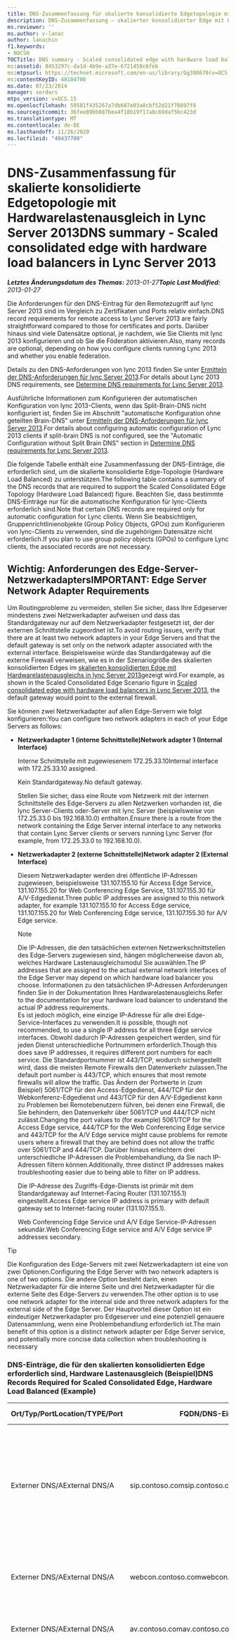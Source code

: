 ```yaml
---
title: DNS-Zusammenfassung für skalierte konsolidierte Edgetopologie mit Hardwarelastenausgleich
description: DNS-Zusammenfassung – skalierter konsolidierter Edge mit Hardware-Lastenausgleichsgeräten.
ms.reviewer: ''
ms.author: v-lanac
author: lanachin
f1.keywords:
- NOCSH
TOCTitle: DNS summary - Scaled consolidated edge with hardware load balancers
ms:assetid: 8453297c-da1d-4b9e-a37e-6721458c6feb
ms:mtpsurl: https://technet.microsoft.com/en-us/library/Gg398670(v=OCS.15)
ms:contentKeyID: 48184700
ms.date: 07/23/2014
manager: serdars
mtps_version: v=OCS.15
ms.openlocfilehash: 59581f435267a7db607e03a8cbf52d21f70897f8
ms.sourcegitcommit: 36fee89bb887bea4f18b19f17a8c69daf5bc423d
ms.translationtype: MT
ms.contentlocale: de-DE
ms.lasthandoff: 11/26/2020
ms.locfileid: "49437700"
---
```

# <a name="dns-summary---scaled-consolidated-edge-with-hardware-load-balancers-in-lync-server-2013"></a><span data-ttu-id="c361a-103">DNS-Zusammenfassung für skalierte konsolidierte Edgetopologie mit Hardwarelastenausgleich in Lync Server 2013</span><span class="sxs-lookup"><span data-stu-id="c361a-103">DNS summary - Scaled consolidated edge with hardware load balancers in Lync Server 2013</span></span>

<div data-xmlns="http://www.w3.org/1999/xhtml">

<div class="topic" data-xmlns="http://www.w3.org/1999/xhtml" data-msxsl="urn:schemas-microsoft-com:xslt" data-cs="https://msdn.microsoft.com/">

<div data-asp="https://msdn2.microsoft.com/asp">



</div>

<div id="mainSection">

<div id="mainBody"><span data-ttu-id="c361a-104">

<span> </span></span><span class="sxs-lookup"><span data-stu-id="c361a-104">

<span> </span></span></span>

<span data-ttu-id="c361a-105">_**Letztes Änderungsdatum des Themas:** 2013-01-27_</span><span class="sxs-lookup"><span data-stu-id="c361a-105">_**Topic Last Modified:** 2013-01-27_</span></span>

<span data-ttu-id="c361a-106">Die Anforderungen für den DNS-Eintrag für den Remotezugriff auf lync Server 2013 sind im Vergleich zu Zertifikaten und Ports relativ einfach.</span><span class="sxs-lookup"><span data-stu-id="c361a-106">DNS record requirements for remote access to Lync Server 2013 are fairly straightforward compared to those for certificates and ports.</span></span> <span data-ttu-id="c361a-107">Darüber hinaus sind viele Datensätze optional, je nachdem, wie Sie Clients mit lync 2013 konfigurieren und ob Sie die Föderation aktivieren.</span><span class="sxs-lookup"><span data-stu-id="c361a-107">Also, many records are optional, depending on how you configure clients running Lync 2013 and whether you enable federation.</span></span>

<span data-ttu-id="c361a-108">Details zu den DNS-Anforderungen von lync 2013 finden Sie unter [Ermitteln der DNS-Anforderungen für lync Server 2013](lync-server-2013-determine-dns-requirements.md).</span><span class="sxs-lookup"><span data-stu-id="c361a-108">For details about Lync 2013 DNS requirements, see [Determine DNS requirements for Lync Server 2013](lync-server-2013-determine-dns-requirements.md).</span></span>

<span data-ttu-id="c361a-109">Ausführliche Informationen zum Konfigurieren der automatischen Konfiguration von lync 2013-Clients, wenn das Split-Brain-DNS nicht konfiguriert ist, finden Sie im Abschnitt "automatische Konfiguration ohne geteilten Brain-DNS" unter [Ermitteln der DNS-Anforderungen für lync Server 2013](lync-server-2013-determine-dns-requirements.md).</span><span class="sxs-lookup"><span data-stu-id="c361a-109">For details about configuring automatic configuration of Lync 2013 clients if split-brain DNS is not configured, see the "Automatic Configuration without Split Brain DNS" section in [Determine DNS requirements for Lync Server 2013](lync-server-2013-determine-dns-requirements.md).</span></span>

<span data-ttu-id="c361a-110">Die folgende Tabelle enthält eine Zusammenfassung der DNS-Einträge, die erforderlich sind, um die skalierte konsolidierte Edge-Topologie (Hardware Load Balanced) zu unterstützen.</span><span class="sxs-lookup"><span data-stu-id="c361a-110">The following table contains a summary of the DNS records that are required to support the Scaled Consolidated Edge Topology (Hardware Load Balanced) figure.</span></span> <span data-ttu-id="c361a-111">Beachten Sie, dass bestimmte DNS-Einträge nur für die automatische Konfiguration für lync-Clients erforderlich sind.</span><span class="sxs-lookup"><span data-stu-id="c361a-111">Note that certain DNS records are required only for automatic configuration for Lync clients.</span></span> <span data-ttu-id="c361a-112">Wenn Sie beabsichtigen, Gruppenrichtlinienobjekte (Group Policy Objects, GPOs) zum Konfigurieren von lync-Clients zu verwenden, sind die zugehörigen Datensätze nicht erforderlich.</span><span class="sxs-lookup"><span data-stu-id="c361a-112">If you plan to use group policy objects (GPOs) to configure Lync clients, the associated records are not necessary.</span></span>

<div>

## <a name="important-edge-server-network-adapter-requirements"></a><span data-ttu-id="c361a-113">Wichtig: Anforderungen des Edge-Server-Netzwerkadapters</span><span class="sxs-lookup"><span data-stu-id="c361a-113">IMPORTANT: Edge Server Network Adapter Requirements</span></span>

<span data-ttu-id="c361a-114">Um Routingprobleme zu vermeiden, stellen Sie sicher, dass Ihre Edgeserver mindestens zwei Netzwerkadapter aufweisen und dass das Standardgateway nur auf dem Netzwerkadapter festgesetzt ist, der der externen Schnittstelle zugeordnet ist.</span><span class="sxs-lookup"><span data-stu-id="c361a-114">To avoid routing issues, verify that there are at least two network adapters in your Edge Servers and that the default gateway is set only on the network adapter associated with the external interface.</span></span> <span data-ttu-id="c361a-115">Beispielsweise würde das Standardgateway auf die externe Firewall verweisen, wie es in der Szenariogröße des skalierten konsolidierten Edges im [skalierten konsolidierten Edge mit Hardwarelastenausgleichs in lync Server 2013](lync-server-2013-scaled-consolidated-edge-with-hardware-load-balancers.md)gezeigt wird.</span><span class="sxs-lookup"><span data-stu-id="c361a-115">For example, as shown in the Scaled Consolidated Edge Scenario figure in [Scaled consolidated edge with hardware load balancers in Lync Server 2013](lync-server-2013-scaled-consolidated-edge-with-hardware-load-balancers.md), the default gateway would point to the external firewall.</span></span>

<span data-ttu-id="c361a-116">Sie können zwei Netzwerkadapter auf allen Edge-Servern wie folgt konfigurieren:</span><span class="sxs-lookup"><span data-stu-id="c361a-116">You can configure two network adapters in each of your Edge Servers as follows:</span></span>

  - <span data-ttu-id="c361a-117">**Netzwerkadapter 1 (interne Schnittstelle)**</span><span class="sxs-lookup"><span data-stu-id="c361a-117">**Network adapter 1 (Internal Interface)**</span></span>
    
    <span data-ttu-id="c361a-118">Interne Schnittstelle mit zugewiesenem 172.25.33.10</span><span class="sxs-lookup"><span data-stu-id="c361a-118">Internal interface with 172.25.33.10 assigned.</span></span>
    
    <span data-ttu-id="c361a-119">Kein Standardgateway.</span><span class="sxs-lookup"><span data-stu-id="c361a-119">No default gateway.</span></span>
    
    <span data-ttu-id="c361a-120">Stellen Sie sicher, dass eine Route vom Netzwerk mit der internen Schnittstelle des Edge-Servers zu allen Netzwerken vorhanden ist, die lync Server-Clients oder-Server mit lync Server (beispielsweise von 172.25.33.0 bis 192.168.10.0) enthalten.</span><span class="sxs-lookup"><span data-stu-id="c361a-120">Ensure there is a route from the network containing the Edge Server internal interface to any networks that contain Lync Server clients or servers running Lync Server (for example, from 172.25.33.0 to 192.168.10.0).</span></span>

  - <span data-ttu-id="c361a-121">**Netzwerkadapter 2 (externe Schnittstelle)**</span><span class="sxs-lookup"><span data-stu-id="c361a-121">**Network adapter 2 (External Interface)**</span></span>
    
    <span data-ttu-id="c361a-122">Diesem Netzwerkadapter werden drei öffentliche IP-Adressen zugewiesen, beispielsweise 131.107.155.10 für Access Edge Service, 131.107.155.20 for Web Conferencing Edge Service, 131.107.155.30 für A/V-Edgedienst.</span><span class="sxs-lookup"><span data-stu-id="c361a-122">Three public IP addresses are assigned to this network adapter, for example 131.107.155.10 for Access Edge service, 131.107.155.20 for Web Conferencing Edge service, 131.107.155.30 for A/V Edge service.</span></span>
    
    <div>
    

    > [!NOTE]
    > <span data-ttu-id="c361a-123">Die IP-Adressen, die den tatsächlichen externen Netzwerkschnittstellen des Edge-Servers zugewiesen sind, hängen möglicherweise davon ab, welches Hardware Lastenausgleichsmodul Sie auswählen.</span><span class="sxs-lookup"><span data-stu-id="c361a-123">The IP addresses that are assigned to the actual external network interfaces of the Edge Server may depend on which hardware load balancer you choose.</span></span> <span data-ttu-id="c361a-124">Informationen zu den tatsächlichen IP-Adressen Anforderungen finden Sie in der Dokumentation Ihres Hardwarelastenausgleichs.</span><span class="sxs-lookup"><span data-stu-id="c361a-124">Refer to the documentation for your hardware load balancer to understand the actual IP address requirements.</span></span><BR><span data-ttu-id="c361a-125">Es ist jedoch möglich, eine einzige IP-Adresse für alle drei Edge-Service-Interfaces zu verwenden.</span><span class="sxs-lookup"><span data-stu-id="c361a-125">It is possible, though not recommended, to use a single IP address for all three Edge service interfaces.</span></span> <span data-ttu-id="c361a-126">Obwohl dadurch IP-Adressen gespeichert werden, sind für jeden Dienst unterschiedliche Portnummern erforderlich.</span><span class="sxs-lookup"><span data-stu-id="c361a-126">Though this does save IP addresses, it requires different port numbers for each service.</span></span> <span data-ttu-id="c361a-127">Die Standardportnummer ist 443/TCP, wodurch sichergestellt wird, dass die meisten Remote Firewalls den Datenverkehr zulassen.</span><span class="sxs-lookup"><span data-stu-id="c361a-127">The default port number is 443/TCP, which ensures that most remote firewalls will allow the traffic.</span></span> <span data-ttu-id="c361a-128">Das Ändern der Portwerte in (zum Beispiel) 5061/TCP für den Access-Edgedienst, 444/TCP für den Webkonferenz-Edgedienst und 443/TCP für den A/V-Edgedienst kann zu Problemen bei Remotebenutzern führen, bei denen eine Firewall, die Sie behindern, den Datenverkehr über 5061/TCP und 444/TCP nicht zulässt.</span><span class="sxs-lookup"><span data-stu-id="c361a-128">Changing the port values to (for example) 5061/TCP for the Access Edge service, 444/TCP for the Web Conferencing Edge service and 443/TCP for the A/V Edge service might cause problems for remote users where a firewall that they are behind does not allow the traffic over 5061/TCP and 444/TCP.</span></span> <span data-ttu-id="c361a-129">Darüber hinaus erleichtern drei unterschiedliche IP-Adressen die Problembehandlung, da Sie nach IP-Adressen filtern können.</span><span class="sxs-lookup"><span data-stu-id="c361a-129">Additionally, three distinct IP addresses makes troubleshooting easier due to being able to filter on IP address.</span></span>

    
    </div>
    
    <span data-ttu-id="c361a-130">Die IP-Adresse des Zugriffs-Edge-Diensts ist primär mit dem Standardgateway auf Internet-Facing Router (131.107.155.1) eingestellt.</span><span class="sxs-lookup"><span data-stu-id="c361a-130">Access Edge service IP address is primary with default gateway set to Internet-facing router (131.107.155.1).</span></span>
    
    <span data-ttu-id="c361a-131">Web Conferencing Edge Service und A/V Edge Service-IP-Adressen sekundär.</span><span class="sxs-lookup"><span data-stu-id="c361a-131">Web Conferencing Edge service and A/V Edge service IP addresses secondary.</span></span>

<div>


> [!TIP]
> <span data-ttu-id="c361a-132">Die Konfiguration des Edge-Servers mit zwei Netzwerkadaptern ist eine von zwei Optionen.</span><span class="sxs-lookup"><span data-stu-id="c361a-132">Configuring the Edge Server with two network adapters is one of two options.</span></span> <span data-ttu-id="c361a-133">Die andere Option besteht darin, einen Netzwerkadapter für die interne Seite und drei Netzwerkadapter für die externe Seite des Edge-Servers zu verwenden.</span><span class="sxs-lookup"><span data-stu-id="c361a-133">The other option is to use one network adapter for the internal side and three network adapters for the external side of the Edge Server.</span></span> <span data-ttu-id="c361a-134">Der Hauptvorteil dieser Option ist ein eindeutiger Netzwerkadapter pro Edgeserver und eine potenziell genauere Datensammlung, wenn eine Problembehandlung erforderlich ist.</span><span class="sxs-lookup"><span data-stu-id="c361a-134">The main benefit of this option is a distinct network adapter per Edge Server service, and potentially more concise data collection when troubleshooting is necessary</span></span>



</div>

### <a name="dns-records-required-for-scaled-consolidated-edge-hardware-load-balanced-example"></a><span data-ttu-id="c361a-135">DNS-Einträge, die für den skalierten konsolidierten Edge erforderlich sind, Hardware Lastenausgleich (Beispiel)</span><span class="sxs-lookup"><span data-stu-id="c361a-135">DNS Records Required for Scaled Consolidated Edge, Hardware Load Balanced (Example)</span></span>

<table>
<colgroup>
<col style="width: 25%" />
<col style="width: 25%" />
<col style="width: 25%" />
<col style="width: 25%" />
</colgroup>
<thead>
<tr class="header">
<th><span data-ttu-id="c361a-136">Ort/Typ/Port</span><span class="sxs-lookup"><span data-stu-id="c361a-136">Location/TYPE/Port</span></span></th>
<th><span data-ttu-id="c361a-137">FQDN/DNS-Eintrag</span><span class="sxs-lookup"><span data-stu-id="c361a-137">FQDN/DNS Record</span></span></th>
<th><span data-ttu-id="c361a-138">IP-Adresse/FQDN</span><span class="sxs-lookup"><span data-stu-id="c361a-138">IP Address/FQDN</span></span></th>
<th><span data-ttu-id="c361a-139">Karten/Kommentare</span><span class="sxs-lookup"><span data-stu-id="c361a-139">Maps to/Comments</span></span></th>
</tr>
</thead>
<tbody>
<tr class="odd">
<td><p><span data-ttu-id="c361a-140">Externer DNS/A</span><span class="sxs-lookup"><span data-stu-id="c361a-140">External DNS/A</span></span></p></td>
<td><p><span data-ttu-id="c361a-141">sip.contoso.com</span><span class="sxs-lookup"><span data-stu-id="c361a-141">sip.contoso.com</span></span></p></td>
<td><p><span data-ttu-id="c361a-142">131.107.155.10</span><span class="sxs-lookup"><span data-stu-id="c361a-142">131.107.155.10</span></span></p></td>
<td><p><span data-ttu-id="c361a-143">Access Edge Service External Interface (Contoso).</span><span class="sxs-lookup"><span data-stu-id="c361a-143">Access Edge service external interface (Contoso).</span></span> <span data-ttu-id="c361a-144">Wiederholen Sie diese Schritte für alle SIP-Domänen mit lync-aktivierten Benutzern.</span><span class="sxs-lookup"><span data-stu-id="c361a-144">Repeat as necessary for all SIP domains with Lync enabled users</span></span></p></td>
</tr>
<tr class="even">
<td><p><span data-ttu-id="c361a-145">Externer DNS/A</span><span class="sxs-lookup"><span data-stu-id="c361a-145">External DNS/A</span></span></p></td>
<td><p><span data-ttu-id="c361a-146">webcon.contoso.com</span><span class="sxs-lookup"><span data-stu-id="c361a-146">webcon.contoso.com</span></span></p></td>
<td><p><span data-ttu-id="c361a-147">131.107.155.20</span><span class="sxs-lookup"><span data-stu-id="c361a-147">131.107.155.20</span></span></p></td>
<td><p><span data-ttu-id="c361a-148">Web Conferencing Edge Service-externe Schnittstelle</span><span class="sxs-lookup"><span data-stu-id="c361a-148">Web Conferencing Edge service external interface</span></span></p></td>
</tr>
<tr class="odd">
<td><p><span data-ttu-id="c361a-149">Externer DNS/A</span><span class="sxs-lookup"><span data-stu-id="c361a-149">External DNS/A</span></span></p></td>
<td><p><span data-ttu-id="c361a-150">av.contoso.com</span><span class="sxs-lookup"><span data-stu-id="c361a-150">av.contoso.com</span></span></p></td>
<td><p><span data-ttu-id="c361a-151">131.107.155.30</span><span class="sxs-lookup"><span data-stu-id="c361a-151">131.107.155.30</span></span></p></td>
<td><p><span data-ttu-id="c361a-152">Externe Schnittstelle A/V Edge Service</span><span class="sxs-lookup"><span data-stu-id="c361a-152">A/V Edge service external interface</span></span></p></td>
</tr>
<tr class="even">
<td><p><span data-ttu-id="c361a-153">Externer DNS/SRV/443</span><span class="sxs-lookup"><span data-stu-id="c361a-153">External DNS/SRV/443</span></span></p></td>
<td><p><span data-ttu-id="c361a-154">_sip._tls.contoso.com</span><span class="sxs-lookup"><span data-stu-id="c361a-154">_sip._tls.contoso.com</span></span></p></td>
<td><p><span data-ttu-id="c361a-155">sip.contoso.com</span><span class="sxs-lookup"><span data-stu-id="c361a-155">sip.contoso.com</span></span></p></td>
<td><p><span data-ttu-id="c361a-156">Access Edge Service-externe Schnittstelle.</span><span class="sxs-lookup"><span data-stu-id="c361a-156">Access Edge service external interface.</span></span> <span data-ttu-id="c361a-157">Erforderlich für die automatische Konfiguration von lync 2013-und lync 2010-Clients, um extern zu arbeiten.</span><span class="sxs-lookup"><span data-stu-id="c361a-157">Required for automatic configuration of Lync 2013 and Lync 2010 clients to work externally.</span></span> <span data-ttu-id="c361a-158">Wiederholen Sie diese Schritte für alle SIP-Domänen mit lync-aktivierten Benutzern.</span><span class="sxs-lookup"><span data-stu-id="c361a-158">Repeat as necessary for all SIP domains with Lync enabled users.</span></span></p></td>
</tr>
<tr class="odd">
<td><p><span data-ttu-id="c361a-159">Externer DNS/SRV/5061</span><span class="sxs-lookup"><span data-stu-id="c361a-159">External DNS/SRV/5061</span></span></p></td>
<td><p><span data-ttu-id="c361a-160">_sipfederationtls._tcp.contoso.com</span><span class="sxs-lookup"><span data-stu-id="c361a-160">_sipfederationtls._tcp.contoso.com</span></span></p></td>
<td><p><span data-ttu-id="c361a-161">sip.contoso.com</span><span class="sxs-lookup"><span data-stu-id="c361a-161">sip.contoso.com</span></span></p></td>
<td><p><span data-ttu-id="c361a-162">SIP Access Edge Service-externe Schnittstelle für die automatische DNS-Ermittlung von Verbundpartnern, die als "zugelassene SIP-Domäne" bezeichnet werden (genannt Enhanced Federation in früheren Versionen).</span><span class="sxs-lookup"><span data-stu-id="c361a-162">SIP Access Edge service external interface Required for automatic DNS discovery of federated partners known as “Allowed SIP Domain” (called enhanced federation in previous releases).</span></span> <span data-ttu-id="c361a-163">Wiederholen Sie diese Schritte für alle SIP-Domänen mit lync-aktivierten Benutzern und Microsoft lync Mobile-Clients, die entweder den Push-Benachrichtigungsdienst oder den Apple Push-Benachrichtigungsdienst verwenden.</span><span class="sxs-lookup"><span data-stu-id="c361a-163">Repeat as necessary for all SIP domains with Lync enabled users and Microsoft Lync Mobile clients that use either the Push Notification Service or the Apple Push Notification service</span></span></p></td>
</tr>
<tr class="even">
<td><p><span data-ttu-id="c361a-164">Internes DNS/A</span><span class="sxs-lookup"><span data-stu-id="c361a-164">Internal DNS/A</span></span></p></td>
<td><p><span data-ttu-id="c361a-165">lsedge.contoso.net</span><span class="sxs-lookup"><span data-stu-id="c361a-165">lsedge.contoso.net</span></span></p></td>
<td><p><span data-ttu-id="c361a-166">172.25.33.10</span><span class="sxs-lookup"><span data-stu-id="c361a-166">172.25.33.10</span></span></p></td>
<td><p><span data-ttu-id="c361a-167">Konsolidierte Edge-Schnittstelle</span><span class="sxs-lookup"><span data-stu-id="c361a-167">Consolidated Edge internal interface</span></span></p></td>
</tr>
</tbody>
</table><span data-ttu-id="c361a-168">


</div>

</div>

<span> </span>

</div>

</div>

</span><span class="sxs-lookup"><span data-stu-id="c361a-168">


</div>

</div>

<span> </span>

</div>

</div>

</span></span></div>

